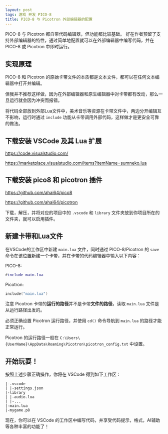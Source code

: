 ```yaml
---
layout: post
tags: 游戏 开发 PICO-8
title: PICO-8 与 Picotron 外部编辑器的配置
---
```


PICO-8 与 Picotron 都自带代码编辑器，但功能都比较基础。
好在作者预留了支持外部编辑器的特性，通过简单地配置就可以在外部编辑器中编写代码，并在 PICO-8 或 Picotron 中即时运行。

## 实现原理

PICO-8 和 Picotron 的原始卡带文件的本质都是文本文件，都可以在任何文本编辑器中打开并编辑。

但我并不推荐这样做，因为在外部编辑器和原生编辑器中对卡带都有改动，那么一旦运行就会因为冲突而报错。

将代码全部放到外部Lua文件中，美术音乐等资源在卡带文件中，两边分开编辑互不影响，运行时通过 `include` 功能从卡带调用外部代码，这样做才是更安全可靠的做法。

## 下载安装 VSCode 及其 Lua 扩展

https://code.visualstudio.com/

https://marketplace.visualstudio.com/items?itemName=sumneko.lua

## 下载安装 pico8 和 picotron 插件

https://github.com/ahai64/pico8

https://github.com/ahai64/picotron

下载，解压，并将对应的项目中的 `.vscode` 和 `library` 文件夹放到你项目所在的文件夹，就可以启用插件。

## 新建卡带和Lua文件

在VSCode的工作区中新建 `main.lua` 文件，同时通过 PICO-8/Picotron 的 `save` 命令在该位置新建一个卡带，并在卡带的代码编辑器中输入以下内容：

PICO-8:

```lua
#include main.lua
```

Picotron:

```lua
include("main.lua")
```

注意 Picotron 卡带的**运行的路径**并不是卡带**文件的路径**，读取 `main.lua` 文件是从运行路径出发的。

必须正确设置 Picotron 运行路径，并使用 `cd()` 命令导航到 `main.lua` 的路径才能正常运行。

Picotron 的运行路径一般在 `C:\Users\{UserName}\AppData\Roaming\Picotron\picotron_config.txt` 中设置。

## 开始玩耍！

按照上述步骤正确操作，你将在 VSCode 得到如下工作区：

```
|-.vscode
| |-settings.json
|-library
| |-audio.lua
| |-...
|-main.lua
|-mygame.p8
```

现在，你可以在 VSCode 的工作区中编写代码，并享受代码提示，格式，AI辅助等各种丰富的功能了！
